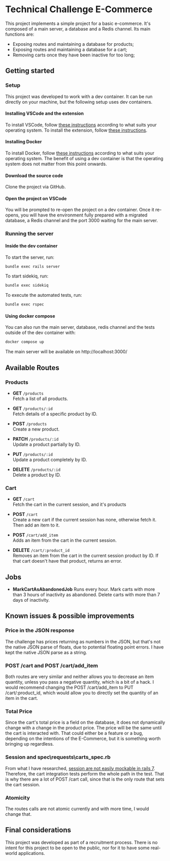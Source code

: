 # Technical Challenge E-Commerce
This project implements a simple project for a basic e-commerce. It's composed of a main server, a database and a Redis channel. Its main functions are:
- Exposing routes and maintaining a database for products;
- Exposing routes and maintaining a database for a cart;
- Removing carts once they have been inactive for too long;

## Getting started
### Setup
This project was developed to work with a dev container. It can be run directly on your machine, but the following setup uses dev containers.

#### Installing VSCode and the extension
To install VSCode, follow [these instructions](https://code.visualstudio.com/download) according to what suits your operating system.
To install the extension, follow [these instructions](https://marketplace.visualstudio.com/items?itemName=ms-vscode-remote.remote-containers).

#### Installing Docker
To install Docker, follow [these instructions](https://docs.docker.com/get-started/get-docker/) according to what suits your operating system. The benefit of using a dev container is that the operating system does not matter from this point onwards.

#### Download the source code
Clone the project via GitHub.

#### Open the project on VSCode
You will be prompted to re-open the project on a dev container.
Once it re-opens, you will have the environment fully prepared with a migrated database, a Redis channel and the port 3000 waiting for the main server.

### Running the server
#### Inside the dev container
To start the server, run:
```bash
bundle exec rails server
```

To start sidekiq, run:
```bash
bundle exec sidekiq
```

To execute the automated tests, run:
```bash
bundle exec rspec
```

#### Using docker compose
You can also run the main server, database, redis channel and the tests outside of the dev container with:
```bash
docker compose up
```
The main server will be available on http://localhost:3000/

## Available Routes
### Products
- **GET** `/products`  
  Fetch a list of all products.

- **GET** `/products/:id`  
  Fetch details of a specific product by ID.

- **POST** `/products`  
  Create a new product.

- **PATCH** `/products/:id`  
  Update a product partially by ID.

- **PUT** `/products/:id`  
  Update a product completely by ID.

- **DELETE** `/products/:id`  
  Delete a product by ID.

### Cart
- **GET** `/cart`  
  Fetch the cart in the current session, and it's products

- **POST** `/cart`  
  Create a new cart if the current session has none, otherwise fetch it.
  Then add an item to it.

- **POST** `/cart/add_item`  
  Adds an item from the cart in the current session.

- **DELETE** `/cart/:product_id`  
  Removes an item from the cart in the current session product by ID.
  If that cart doesn't have that product, returns an error.

## Jobs
- **MarkCartAsAbandonedJob**
  Runs every hour. Mark carts with more than 3 hours of inactivity as abandoned. Delete carts with more than 7 days of inactivity.

## Known issues & possible improvements
### Price in the JSON response
  The challenge has prices returning as numbers in the JSON, but that's not the native JSON parse of floats, due to potential floating point errors. I have kept the native JSON parse as a string.

### POST /cart and POST /cart/add_item
  Both routes are very similar and neither allows you to decrease an item quantity, unless you pass a negative quantity, which is a bit of a hack. I would recommend changing the POST /cart/add_item to PUT /cart/:product_id, which would allow you to directly set the quantity of an item in the cart.

### Total Price
  Since the cart's total price is a field on the database, it does not dynamically change with a change in the product price. The price will be the same until the cart is interacted with. That could either be a feature or a bug, depending on the intentions of the E-Commerce, but it is something worth bringing up regardless.

### Session and spec\requests\carts_spec.rb
 From what I have researched, [session are not easily mockable in rails 7](https://stackoverflow.com/a/74640014). Therefore, the cart integration tests perform the whole path in the test. That is why there are a lot of POST /cart call, since that is the only route that sets the cart session.

### Atomicity
 The routes calls are not atomic currently and with more time, I would change that.

## Final considerations
This project was developed as part of a recruitment process. There is no intent for this project to be open to the public, nor for it to have some real-world applications.
